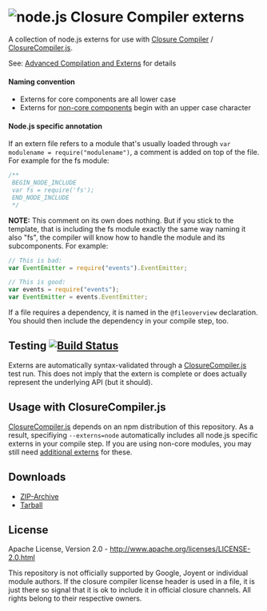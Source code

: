 ![node.js Closure Compiler externs](https://raw.github.com/dcodeIO/node.js-closure-compiler-externs/master/NodejsClosureCompilerExterns.png)
================================
A collection of node.js externs for use with [Closure Compiler](https://developers.google.com/closure/compiler/docs/overview)
/ [ClosureCompiler.js](https://github.com/dcodeIO/ClosureCompiler.js).

See: [Advanced Compilation and Externs](https://developers.google.com/closure/compiler/docs/api-tutorial3) for details

#### Naming convention ####

* Externs for core components are all lower case
* Externs for [non-core components](https://github.com/dcodeIO/node.js-closure-compiler-externs/tree/master/contrib) begin with an upper case character

#### Node.js specific annotation ####

If an extern file refers to a module that's usually loaded through `var modulename = require("modulename")`, a comment
is added on top of the file. For example for the fs module:

````javascript
/**
 BEGIN_NODE_INCLUDE
 var fs = require('fs');
 END_NODE_INCLUDE
 */
````

**NOTE:** This comment on its own does nothing. But if you stick to the template, that is including the fs module exactly
the same way naming it also "fs", the compiler will know how to handle the module and its subcomponents. For example:

```javascript
// This is bad:
var EventEmitter = require("events").EventEmitter;

// This is good:
var events = require("events");
var EventEmitter = events.EventEmitter;
```

If a file requires a dependency, it is named in the `@fileoverview` declaration. You should then include the dependency
in your compile step, too.

Testing [![Build Status](https://travis-ci.org/dcodeIO/node.js-closure-compiler-externs.png?branch=master)](https://travis-ci.org/dcodeIO/node.js-closure-compiler-externs)
-------
Externs are automatically syntax-validated through a [ClosureCompiler.js](https://github.com/dcodeIO/ClosureCompiler.js)
test run. This does not imply that the extern is complete or does actually represent the underlying API (but it should).

Usage with ClosureCompiler.js
-----------------------------
[ClosureCompiler.js](https://github.com/dcodeIO/ClosureCompiler.js) depends on an npm distribution of this repository.
As a result, specifiying `--externs=node` automatically includes all node.js specific externs in your compile step. If
you are using non-core modules, you may still need [additional externs](https://github.com/dcodeIO/ClosureCompiler.js#externs-for-advanced_optimizations)
for these.

Downloads
---------
* [ZIP-Archive](https://github.com/dcodeIO/node.js-closure-compiler-externs/archive/master.zip)
* [Tarball](https://github.com/dcodeIO/node.js-closure-compiler-externs/tarball/master)

License
-------
Apache License, Version 2.0 - http://www.apache.org/licenses/LICENSE-2.0.html

This repository is not officially supported by Google, Joyent or individual module authors. If the closure compiler
license header is used in a file, it is just there so signal that it is ok to include it in official closure channels.
All rights belong to their respective owners.

